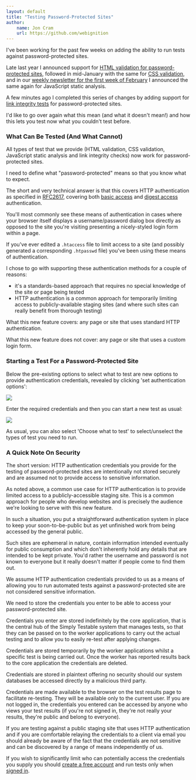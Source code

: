 ```yaml
---
layout: default
title: "Testing Password-Protected Sites"
author:
    name: Jon Cram
    url: https://github.com/webignition
---
```

    
I've been working for the past few weeks on adding the ability to
run tests against password-protected sites.

Late last year I announced support for [HTML validation for password-protected sites](/html-validation-for-password-protected-sites), followed in mid-January with the same for <a href="/css-validation-for-password-protected-sites">CSS validation</a>,
and in our [weekly newsletter for the first week of February](https://us5.campaign-archive2.com/?u=ac75e33d993d2b502e333ddd0&id=716e7fee24)
I announced the same again for JavaScript static analysis.

A few minutes ago I completed this series of changes by adding support for [link integrity tests](/awesome-link-integrity-testing-now-available/)
for password-protected sites.

I'd like to go over again what this mean (and what it doesn't mean!) and how this lets
you test now what you couldn't test before.

### What Can Be Tested (And What Cannot)

All types of test that we provide (HTML validation, CSS validation,
JavaScript static analysis and link integrity checks) now work for
password-protected sites.

I need to define what "password-protected" means so that you know what
to expect.

The short and very technical answer is that this covers HTTP authentication
as specified in [RFC2617](https://tools.ietf.org/html/rfc2617),
covering both [basic access](https://en.wikipedia.org/wiki/Basic_access_authentication) 
and [digest access](https://en.wikipedia.org/wiki/Digest_access_authentication) authentication.

You'll most commonly see these means of authentication in cases
where your browser itself displays a username/password dialog box directly
as opposed to the site you're visiting presenting a nicely-styled
login form within a page.

If you've ever edited a `.htaccess` file to limit access to a site (and possibly generated a corresponding
`.htpasswd` file) you've been using these means of authentication.

I chose to go with supporting these authentication methods for a couple
of reasons:

- it's a standards-based approach that requires no special knowledge
  of the site or page being tested
- HTTP authentication is a common approach for temporarily limiting
  access to publicly-available staging sites (and where such sites
  can really benefit from thorough testing)

What this new feature covers: any page or site that uses standard HTTP
authentication.

What this new feature does not cover: any page or site that uses a
custom login form.

### Starting a Test For a Password-Protected Site

Below the pre-existing options to select what to test are new options
to provide authentication credentials, revealed by clicking 'set
authentication options':

<img class="img-fluid" src="https://i.imgur.com/p62Ex9p.png">

Enter the required credentials and then you can start a new test as usual:

<img class="img-fluid" src="https://i.imgur.com/KlsM1va.png">

As usual, you can also select 'Choose what to test' to select/unselect
the types of test you need to run.

### A Quick Note On Security

The short version: HTTP authentication credentials you provide
for the testing of password-protected sites are intentionally not
stored securely and are assumed not to provide access to sensitive
information.

As noted above, a common use case for HTTP authentication is to provide
limited access to a publicly-accessible staging site. This is a common
approach for people who develop websites and is precisely the audience
we're looking to serve with this new feature.

In such a situation, you put a straightforward authentication system
in place to keep your soon-to-be-public but as yet unfinished work
from being accessed by the general public.

Such sites are  ephemeral in nature, contain information intended eventually for
public consumption and which don't inherently hold any details
that are intended to be kept private. You'd rather the username and password is not known to everyone but it
really doesn't matter if people come to find them out.

We assume HTTP authentication credentials provided to us as a means
of allowing you to run automated tests against a password-protected site
are not considered sensitive information.

We need to store the credentials you enter to be able to
access your password-protected site.

Credentials you enter are stored indefinitely by the core application,
that is the central hub of the Simply Testable system that manages
tests, so that they can be passed on to the worker applications
to carry out the actual testing and to allow you to easily re-test
after applying changes.

Credentials are stored temporarily by the worker applications whilst
a specific test is being carried out. Once the worker has reported
results back to the core application the credentials are deleted.

Credentials are stored in plaintext offering no security should our
system databases be accessed directly by a malicious third party.

Credentials are made available to the browser on the test results
page to facilitate re-testing. They will be available only to the
current user. If you are not logged in, the credentials you entered
can be accessed by anyone who views your test results (if you're not
signed in, they're not really your results, they're public and belong
to everyone).

If you are testing against a public staging site that uses HTTP authentication
and if you are comfortable relaying the credentials to a client via email you should
already be aware of the fact that the credentials are not sensitive
and can be discovered by a range of means independently of us.

If you wish to significantly limit who can potentially access the
credentials you supply you should [create a free account](https://gears.simplytestable.com/signup/) and run tests
only when [signed in](https://gears.simplytestable.com/signin/).
